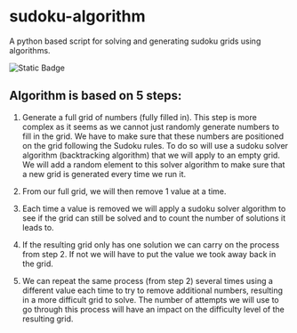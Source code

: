 # sudoku-algorithm
A python based script for solving and generating sudoku grids using algorithms.

![Static Badge](https://img.shields.io/badge/Get_Source-Click_Here-blue?style=for-the-badge&logo=git&link=https%3A%2F%2Fgithub.com%2Fmuhammad-ali3%2Fsudoku-algorithm.git)


## Algorithm is based on 5 steps:

1.  Generate a full grid of numbers (fully filled in). This step is more complex as it seems as we cannot just randomly generate numbers to fill in the grid. We have to make sure that these numbers are positioned on the grid following the Sudoku rules. To do so will use a sudoku solver algorithm (backtracking algorithm) that we will apply to an empty grid. We will add a random element to this solver algorithm to make sure that a new grid is generated every time we run it.

2.  From our full grid, we will then remove 1 value at a time.

3.  Each time a value is removed we will apply a sudoku solver algorithm to see if the grid can still be solved and to count the number of solutions it leads to.

4.  If the resulting grid only has one solution we can carry on the process from step 2. If not we will have to put the value we took away back in the grid.

6.  We can repeat the same process (from step 2) several times using a different value each time to try to remove additional numbers, resulting in a more difficult grid to solve. The number of attempts we will use to go through this process will have an impact on the difficulty level of the resulting grid.
